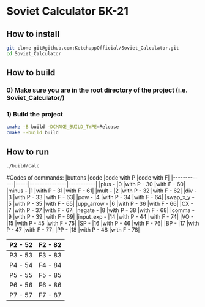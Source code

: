 # Soviet Calculator БК-21

## How to install
```bash
git clone git@github.com:KetchuppOfficial/Soviet_Calculator.git
cd Soviet_Calculator
```

## How to build

### 0) Make sure you are in the root directory of the project (i.e. Soviet_Calculator/)

### 1) Build the project
```bash
cmake -B build -DCMAKE_BUILD_TYPE=Release
cmake --build build
```

## How to run
```bash
./build/calc
```
#Codes of commands:
|buttons      |code |code with P    |code with F|
|-------------|-----|---------------|-----------|
|plus -       |0    |with P - 30    |with F - 60|
|minus -      |1    |with P - 31    |with F - 61|
|mult -       |2    |with P - 32    |with F - 62|
|div -        |3    |with P - 33    |with F - 63|
|pow -        |4    |with P - 34    |with F - 64|
|swap_x_y -   |5    |with P - 35    |with F - 65|
|upp_arrow -  |6    |with P - 36    |with F - 66|
|CX -         |7    |with P - 37    |with F - 67|
|negate -     |8    |with P - 38    |with F - 68|
|comma -      |9    |with P - 39    |with F - 69|
|input_exp -  |14   |with P - 44    |with F - 74|
|VO -         |15   |with P - 45    |with F - 75|
|SP -         |16   |with P - 46    |with F - 76|
|BP -         |17   |with P - 47    |with F - 77|
|PP -         |18   |with P - 48    |with F - 78|

|P2 -      52      |F2 - 82|
|------------------|-------|
|P3 -      53      |F3 - 83|
|P4 -      54      |F4 - 84|
|P5 -      55      |F5 - 85|
|P6 -      56      |F6 - 86|
|P7 -      57      |F7 - 87|



